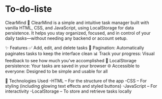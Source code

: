 # To-do-liste
ClearMind 🧠
ClearMind is a simple and intuitive task manager built with vanilla HTML, CSS, and JavaScript, using LocalStorage for data persistence. It helps you stay organized, focused, and in control of your daily tasks—without needing any backend or account setup.

✨ Features
✅ Add, edit, and delete tasks
📄 Pagination: Automatically paginates tasks to keep the interface clean
📊 Track your progress: Visual feedback to see how much you’ve accomplished
💾 LocalStorage persistence: Your tasks are saved in your browser
🌐 Accessible to everyone: Designed to be simple and usable for all

🔧 Technologies Used
-HTML – For the structure of the app
-CSS – For styling (including glowing text effects and styled buttons)
-JavaScript – For interactivity
-LocalStorage – To store and retrieve tasks locally
